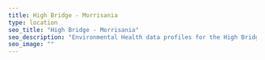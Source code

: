 ```yaml
---
title: High Bridge - Morrisania
type: location
seo_title: "High Bridge - Morrisania"
seo_description: "Environmental Health data profiles for the High Bridge - Morrisania neighborhood of NYC."
seo_image: ""
---
```

